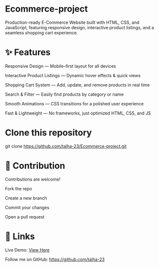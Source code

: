 # Ecommerce-project
Production-ready E-Commerce Website built with HTML, CSS, and JavaScript, featuring responsive design, interactive product listings, and a seamless shopping cart experience.

# ✨ Features
Responsive Design — Mobile-first layout for all devices

Interactive Product Listings — Dynamic hover effects & quick views

Shopping Cart System — Add, update, and remove products in real time

Search & Filter — Easily find products by category or name

Smooth Animations — CSS transitions for a polished user experience

Fast & Lightweight — No frameworks, just optimized HTML, CSS, and JS

# Clone this repository
git clone https://github.com/talha-23/Ecommerce-project.git


# 🤝 Contribution
Contributions are welcome!

Fork the repo

Create a new branch

Commit your changes

Open a pull request

# 🔗 Links
Live Demo: [View Here](https://talha-23.github.io/Ecommerce-project/E%20Commerce.html)

Follow me on GitHub: https://github.com/talha-23
